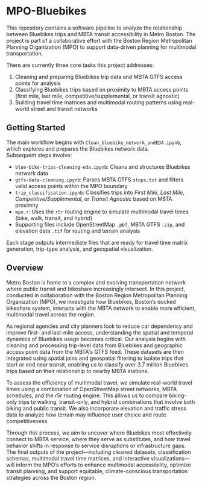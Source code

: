 # MPO-Bluebikes

This repository contains a software pipeline to analyze the relationship between Bluebikes trips and MBTA transit accessibility in Metro Boston. The project is part of a collaborative effort with the Boston Region Metropolitan Planning Organization (MPO) to support data-driven planning for multimodal transportation.

There are currently three core tasks this project addresses:
1. Cleaning and preparing Bluebikes trip data and MBTA GTFS access points for analysis
2. Classifying Bluebikes trips based on proximity to MBTA access points (first mile, last mile, competitive/supplemental, or transit agnostic)
3. Building travel time matrices and multimodal routing patterns using real-world street and transit networks

## Getting Started

The main workflow begins with `Clean_bluebike_network_andEDA.ipynb`, which explores and prepares the Bluebikes network data.  
Subsequent steps involve:

- `blue-bike-trips-cleaning-eda.ipynb`: Cleans and structures Bluebikes network data  
- `gtfs-data-cleaning.ipynb`: Parses MBTA GTFS `stops.txt` and filters valid access points within the MPO boundary  
- `trip_classification.ipynb`: Classifies trips into *First Mile*, *Last Mile*, *Competitive/Supplemental*, or *Transit Agnostic* based on MBTA proximity  
- `mpo.r`: Uses the `r5r` routing engine to simulate multimodal travel times (bike, walk, transit, and hybrid)  
- Supporting files include OpenStreetMap `.pbf`, MBTA GTFS `.zip`, and elevation data `.tif` for routing and terrain analysis  

Each stage outputs intermediate files that are ready for travel time matrix generation, trip-type analysis, and geospatial visualization.

## Overview

Metro Boston is home to a complex and evolving transportation network where public transit and bikeshare increasingly intersect. In this project, conducted in collaboration with the Boston Region Metropolitan Planning Organization (MPO), we investigate how Bluebikes, Boston’s docked bikeshare system, interacts with the MBTA network to enable more efficient, multimodal travel across the region.

As regional agencies and city planners look to reduce car dependency and improve first- and last-mile access, understanding the spatial and temporal dynamics of Bluebikes usage becomes critical. Our analysis begins with cleaning and processing trip-level data from Bluebikes and geographic access point data from the MBTA's GTFS feed. These datasets are then integrated using spatial joins and geospatial filtering to isolate trips that start or end near transit, enabling us to classify over 3.7 million Bluebikes trips based on their relationship to nearby MBTA stations.

To assess the efficiency of multimodal travel, we simulate real-world travel times using a combination of OpenStreetMap street networks, MBTA schedules, and the r5r routing engine. This allows us to compare biking-only trips to walking, transit-only, and hybrid combinations that involve both biking and public transit. We also incorporate elevation and traffic stress data to analyze how terrain may influence user choice and route competitiveness.

Through this process, we aim to uncover where Bluebikes most effectively connect to MBTA service, where they serve as substitutes, and how travel behavior shifts in response to service disruptions or infrastructure gaps. The final outputs of the project—including cleaned datasets, classification schemas, multimodal travel time matrices, and interactive visualizations—will inform the MPO’s efforts to enhance multimodal accessibility, optimize transit planning, and support equitable, climate-conscious transportation strategies across the Boston region.